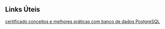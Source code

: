 ## Links Úteis

[certificado conceitos e melhores práticas com banco de dados PostgreSQL](https://certificates.digitalinnovation.one/7A47710E)
